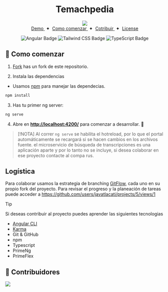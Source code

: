 <div align="center">
<h1> Temachpedia </h1>
<img src="https://styles.redditmedia.com/t5_66pajk/styles/communityIcon_ibogqhlpi8s81.png" />
</div>

<div align="center">
    <a href="http://www.temachpedia.com/" target="_blank">
        Demo
    </a>
    <span>&nbsp;✦&nbsp;</span>
    <a href="#-getting-started">
       Como comenzar
    </a>
    <span>&nbsp;✦&nbsp;</span>
    <a href="#-commands">
        Cotribuir
    </a>
    <span>&nbsp;✦&nbsp;</span>
    <a href="#-license">
        License
    </a>
</div>
<div align="center">

![Angular Badge](https://img.shields.io/badge/Angular-DD0031?logo=angular&logoColor=white&style=flat)
![Tailwind CSS Badge](https://img.shields.io/badge/Tailwind%20CSS-06B6D4?logo=tailwindcss&logoColor=fff&style=flat)
![TypeScript Badge](https://img.shields.io/badge/TypeScript-3178C6?logo=typescript&logoColor=white&style=flat)

</div>


##  🚀 Como comenzar

1. [Fork](https://github.com/javatlacati/temachpedia.git) has un fork de este repositorio.

2. Instala las dependencias

- Usamos [npm](https://npmjs.com) para manejar las dependecias.

```bash
npm install
```
3. Has tu primer  ng server:

```bash
ng serve
```
4. Abre en [**http://localhost:4200/**](http://localhost:4200//) para comenzar a desarrollar. 🚀

> [!NOTA]
> Al correr `ng serve` se habilita el hotreload, por lo que el portal automáticamente se recargará si se hacen cambios en los archivos fuente. el microservicio de búsqueda de transcripciones es una aplicación aparte y por lo tanto no se incluye, si desea colaborar en ese proyecto contacte al compa rus.


## Logística

Para colaborar usamos la estrategia de branching [GitFlow](https://www.atlassian.com/git/tutorials/comparing-workflows/gitflow-workflow), cada uno en su propio fork del proyecto.
Para revisar el progreso y la planeación de tareas puede acceder a https://github.com/users/javatlacati/projects/5/views/1

> [!TIP]
> Si deseas contribuir al proyecto puedes aprender las siguientes tecnologias
- [Angular CLI](https://angular.io/cli)
- [Karma](https://karma-runner.github.io)
- Git & GitHub
- npm
- Typescript
- PrimeNg
- PrimeFlex

## 🤝 Contribuidores
<a href="https://github.com/javatlacati/temachpedia/graphs/contributors">
  <img src="https://contrib.rocks/image?repo=javatlacati/temachpedia" />
</a>
